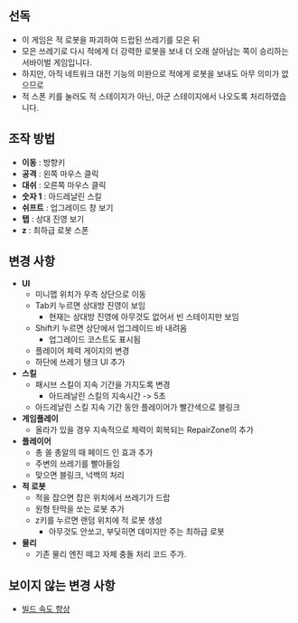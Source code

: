 선독
----
* 이 게임은 적 로봇을 파괴하여 드랍된 쓰레기를 모은 뒤
* 모은 쓰레기로 다시 적에게 더 강력한 로봇을 보내 더 오래 살아남는 쪽이 승리하는 서바이벌 게임입니다.
* 하지만, 아직 네트워크 대전 기능의 미완으로 적에게 로봇을 보내도 아무 의미가 없으므로
* 적 스폰 키를 눌러도 적 스테이지가 아닌, 아군 스테이지에서 나오도록 처리하였습니다.

조작 방법
----
* __이동__ : 방향키
* __공격__ : 왼쪽 마우스 클릭
* __대쉬__ : 오른쪽 마우스 클릭
* __숫자 1__ : 아드레날린 스킬
* __쉬프트__ : 업그레이드 창 보기
* __탭__ : 상대 진영 보기
* __z__ : 최하급 로봇 스폰

변경 사항
----

* __UI__
  * 미니맵 위치가 우측 상단으로 이동
  * Tab키 누르면 상대방 진영이 보임
    * 현재는 상대방 진영에 아무것도 없어서 빈 스테이지만 보임
  * Shift키 누르면 상단에서 업그레이드 바 내려옴
    * 업그레이드 코스트도 표시됨
  * 플레이어 체력 게이지의 변경
  * 하단에 쓰레기 탱크 UI 추가
* __스킬__
  * 패시브 스킬이 지속 기간을 가지도록 변경
    * 아드레날린 스킬의 지속시간 -> 5초
  * 아드레날린 스킬 지속 기간 동안 플레이어가 빨간색으로 블링크
* __게임플레이__
  * 올라가 있을 경우 지속적으로 체력이 회복되는 RepairZone의 추가
* __플레이어__
  * 총 쏠 총알의 때 페이드 인 효과 추가
  * 주변의 쓰레기를 빨아들임
  * 맞으면 블링크, 넉백의 처리
* __적 로봇__
  * 적을 잡으면 잡은 위치에서 쓰레기가 드랍
  * 원형 탄막을 쏘는 로봇 추가
  * z키를 누르면 랜덤 위치에 적 로봇 생성
    * 아무것도 안쏘고, 부딪히면 데미지만 주는 최하급 로봇
* __물리__
  * 기존 물리 엔진 떼고 자체 충돌 처리 코드 주가.

보이지 않는 변경 사항
----
* [빌드 속도 향상](https://github.com/SubwayRocketTeam/cocos2d-x-custom/commit/08ba83082b85bae6650d536fa9574516151a4cb1)
